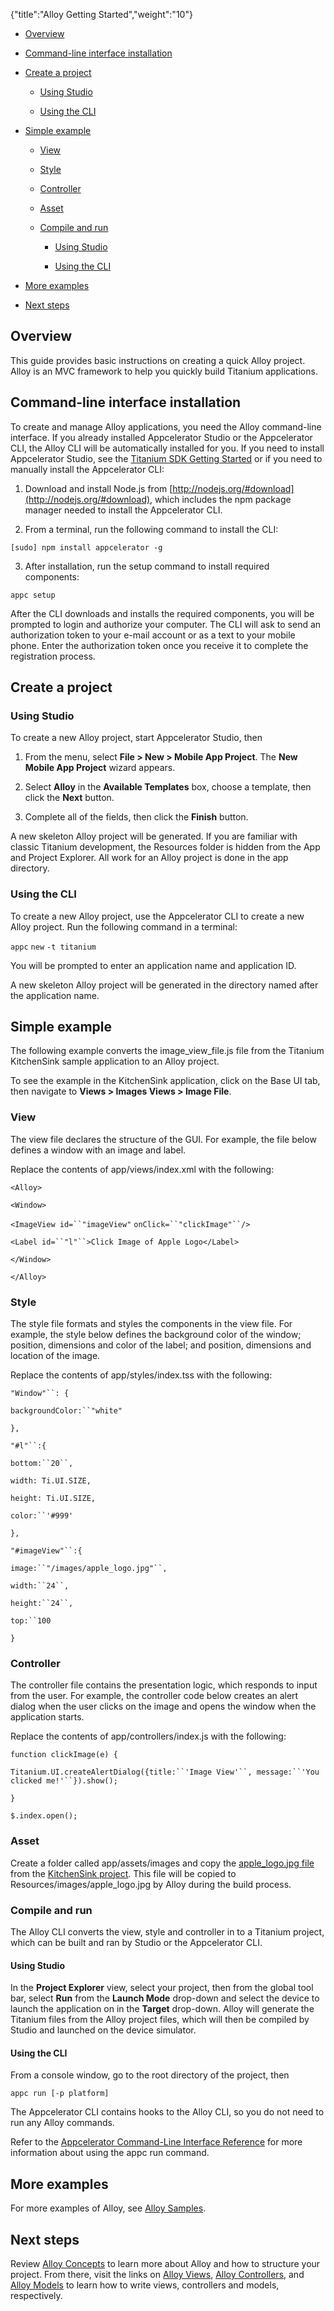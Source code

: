 {"title":"Alloy Getting Started","weight":"10"}

* [Overview](#Overview)

* [Command-line interface installation](#Command-lineinterfaceinstallation)

* [Create a project](#Createaproject)

  * [Using Studio](#UsingStudio)

  * [Using the CLI](#UsingtheCLI)

* [Simple example](#Simpleexample)

  * [View](#View)

  * [Style](#Style)

  * [Controller](#Controller)

  * [Asset](#Asset)

  * [Compile and run](#Compileandrun)

    * [Using Studio](#UsingStudio.1)

    * [Using the CLI](#UsingtheCLI.1)

* [More examples](#Moreexamples)

* [Next steps](#Nextsteps)


## Overview

This guide provides basic instructions on creating a quick Alloy project. Alloy is an MVC framework to help you quickly build Titanium applications.

## Command-line interface installation

To create and manage Alloy applications, you need the Alloy command-line interface. If you already installed Appcelerator Studio or the Appcelerator CLI, the Alloy CLI will be automatically installed for you. If you need to install Appcelerator Studio, see the [Titanium SDK Getting Started](/docs/appc/Titanium_SDK/Titanium_SDK_Getting_Started/) or if you need to manually install the Appcelerator CLI:

1. Download and install Node.js from [http://nodejs.org/#download](http://nodejs.org/#download), which includes the npm package manager needed to install the Appcelerator CLI.

2. From a terminal, run the following command to install the CLI:

  `[sudo] npm install appcelerator -g`

3. After installation, run the setup command to install required components:

  `appc setup`

  After the CLI downloads and installs the required components, you will be prompted to login and authorize your computer. The CLI will ask to send an authorization token to your e-mail account or as a text to your mobile phone. Enter the authorization token once you receive it to complete the registration process.


## Create a project

### Using Studio

To create a new Alloy project, start Appcelerator Studio, then

1. From the menu, select **File > New > Mobile App Project**. The **New Mobile App Project** wizard appears.

2. Select **Alloy** in the **Available Templates** box, choose a template, then click the **Next** button.

3. Complete all of the fields, then click the **Finish** button.


A new skeleton Alloy project will be generated. If you are familiar with classic Titanium development, the Resources folder is hidden from the App and Project Explorer. All work for an Alloy project is done in the app directory.

### Using the CLI

To create a new Alloy project, use the Appcelerator CLI to create a new Alloy project. Run the following command in a terminal:

`appc` `new` `-t titanium`

You will be prompted to enter an application name and application ID.

A new skeleton Alloy project will be generated in the directory named after the application name.

## Simple example

The following example converts the image\_view\_file.js file from the Titanium KitchenSink sample application to an Alloy project.

To see the example in the KitchenSink application, click on the Base UI tab, then navigate to **Views > Images Views > Image File**.

### View

The view file declares the structure of the GUI. For example, the file below defines a window with an image and label.

Replace the contents of app/views/index.xml with the following:

`<Alloy>`

`<Window>`

`<ImageView id=``"imageView"` `onClick=``"clickImage"``/>`

`<Label id=``"l"``>Click Image of Apple Logo</Label>`

`</Window>`

`</Alloy>`

### Style

The style file formats and styles the components in the view file. For example, the style below defines the background color of the window; position, dimensions and color of the label; and position, dimensions and location of the image.

Replace the contents of app/styles/index.tss with the following:

`"Window"``: {`

`backgroundColor:``"white"`

`},`

`"#l"``:{`

`bottom:``20``,`

`width: Ti.UI.SIZE,`

`height: Ti.UI.SIZE,`

`color:``'#999'`

`},`

`"#imageView"``:{`

`image:``"/images/apple_logo.jpg"``,`

`width:``24``,`

`height:``24``,`

`top:``100`

`}`

### Controller

The controller file contains the presentation logic, which responds to input from the user. For example, the controller code below creates an alert dialog when the user clicks on the image and opens the window when the application starts.

Replace the contents of app/controllers/index.js with the following:

`function clickImage(e) {`

`Titanium.UI.createAlertDialog({title:``'Image View'``, message:``'You clicked me!'``}).show();`

`}`

`$.index.open();`

### Asset

Create a folder called app/assets/images and copy the [apple\_logo.jpg file](https://raw.github.com/appcelerator-developer-relations/KitchenSink/master/Resources/images/apple_logo.jpg) from the [KitchenSink project](https://github.com/appcelerator-developer-relations/KitchenSink). This file will be copied to Resources/images/apple\_logo.jpg by Alloy during the build process.

### Compile and run

The Alloy CLI converts the view, style and controller in to a Titanium project, which can be built and ran by Studio or the Appcelerator CLI.

#### Using Studio

In the **Project Explorer** view, select your project, then from the global tool bar, select **Run** from the **Launch Mode** drop-down and select the device to launch the application on in the **Target** drop-down. Alloy will generate the Titanium files from the Alloy project files, which will then be compiled by Studio and launched on the device simulator.

#### Using the CLI

From a console window, go to the root directory of the project, then

`appc run [-p platform]`

The Appcelerator CLI contains hooks to the Alloy CLI, so you do not need to run any Alloy commands.

Refer to the [Appcelerator Command-Line Interface Reference](/docs/appc/Appcelerator_CLI/Appcelerator_CLI_How-tos/Appcelerator_Command-Line_Interface_Reference/) for more information about using the appc run command.

## More examples

For more examples of Alloy, see [Alloy Samples](/docs/appc/Alloy_Framework/Alloy_How-tos/Alloy_Samples/).

## Next steps

Review [Alloy Concepts](/docs/appc/Alloy_Framework/Alloy_Guide/Alloy_Concepts/) to learn more about Alloy and how to structure your project. From there, visit the links on [Alloy Views](/docs/appc/Alloy_Framework/Alloy_Guide/Alloy_Views/), [Alloy Controllers](/docs/appc/Alloy_Framework/Alloy_Guide/Alloy_Controllers/), and [Alloy Models](/docs/appc/Alloy_Framework/Alloy_Guide/Alloy_Models/) to learn how to write views, controllers and models, respectively.
